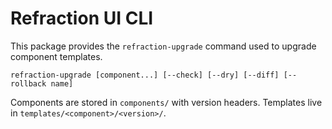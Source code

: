 # Refraction UI CLI

This package provides the `refraction-upgrade` command used to upgrade component templates.

```
refraction-upgrade [component...] [--check] [--dry] [--diff] [--rollback name]
```

Components are stored in `components/` with version headers. Templates live in `templates/<component>/<version>/`.

